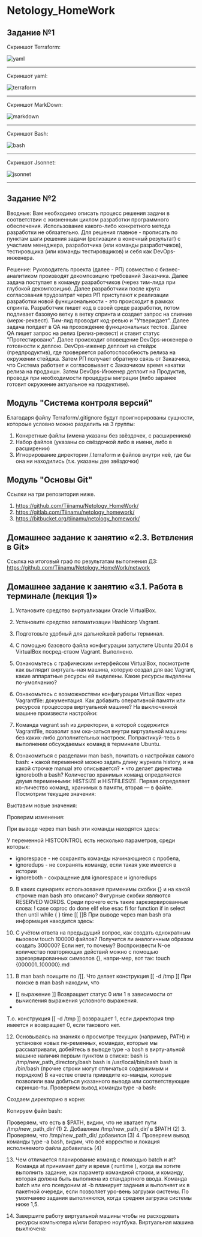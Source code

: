 # Netology_HomeWork

## Задание №1

Скриншот Terraform:

![yaml](yaml.png)
________________________

Скриншот yaml:

![terraform](terraform.png)
________________________

Скриншот MarkDown:

![markdown](markdown.png)
________________________

Скриншот Bash:

![bash](bash.png)
________________________

Скриншот Jsonnet:

![jsonnet](jsonnet.png)
________________________



## Задание №2

Вводные:
Вам необходимо описать процесс решения задачи в соответствии с жизненным циклом разработки программного обеспечения. Использование какого-либо конкретного метода разработки не обязательно. Для решения главное - прописать по пунктам шаги решения задачи (релизации в конечный результат) с участием менеджера, разработчика (или команды разработчиков), тестировщика (или команды тестировщиков) и себя как DevOps-инженера.

Решение:
Руководитель проекта (далее - РП) совместно с бизнес-аналитиком производят декомпозицию требований Заказчика. Далее задача поступает в команду разработчиков (через тим-лида при глубокой декомпозиции). Далее разработчики после круга согласования трудозатрат через РП приступают к реализации разработки новой функциональности - это происходит в рамках спринта. Разработчик пишет код в своей среде разработки, потом подливает базовую ветку в ветку спринта и создает запрос на слияние (мерж-реквест). Тим-лид проводит код-ревью и "Утверждает". Далее задача попдает в QA на прохождение функциональных тестов. Далее QA пишет запрос на релиз (релиз-реквест) и ставит статус "Протестировано". Далее происходит оповещение DevOps-инженера о готовности к деплою. DevOps-иженер деплоит на стейдж (предпродуктив), где проверяется работоспособность релиза на окружении стейджа. Затем РП получает обратную связь от Заказчика, что Система работает и согласовывает с Заказчиком время накатки релиза на продакшн. Затем DevOps-Инженер деплоит на Продуктив, проводя при необходимости процедуры миграции (либо заранее готовит окружение актуальное на продуктиве).



## Модуль "Система контроля версий"

Благодаря файлу Terraform/.gitignore будут проигнорированы сущности, котороые условно можно
разделить на 3 группы:
1. Конкретные файлы (имена указаны без звёздочек, с расширением)
2. Набор файлов (указаны со свёздочкой либо в имени, либо в расширении)
3. Игнорирование директории /.terraform и файлов внутри неё, где бы она ни находились (т.к. указаны две звёздочки)


## Модуль "Основы Git"
Ссылки на три репозитория ниже.

1. https://github.com/Tiinamu/Netology_HomeWork/
2. https://gitlab.com/Tiinamu/netology_homework/
3. https://bitbucket.org/tiinamu/netology_homework/

## Домашнее задание к занятию «2.3. Ветвления в Git»

Ссылка на итоговый граф по результатам выполнения ДЗ:
https://github.com/Tiinamu/Netology_HomeWork/network



## Домашнее задание к занятию «3.1. Работа в терминале (лекция 1)» 

1. Установите средство виртуализации Oracle VirtualBox.


 
2. Установите средство автоматизации Hashicorp Vagrant.
 
3. Подготовьте удобный для дальнейшей работы терминал.
 
4. С помощью базового файла конфигурации запустите Ubuntu 20.04 в VirtualBox посред-ством Vagrant.
Выполнено.
5. Ознакомьтесь с графическим интерфейсом VirtualBox, посмотрите как выглядит виртуаль-ная машина, которую создал для вас Vagrant, какие аппаратные ресурсы ей выделены. Какие ресурсы выделены по-умолчанию?
 
6. Ознакомьтесь с возможностями конфигурации VirtualBox через Vagrantfile: документация. Как добавить оперативной памяти или ресурсов процессора виртуальной машине?
На выключенной машине произвести настройки:
 
7. Команда vagrant ssh из директории, в которой содержится Vagrantfile, позволит вам ока-заться внутри виртуальной машины без каких-либо дополнительных настроек. Попрактикуй-тесь в выполнении обсуждаемых команд в терминале Ubuntu.
 
8. Ознакомиться с разделами man bash, почитать о настройках самого bash:
•	какой переменной можно задать длину журнала history, и на какой строчке manual это описывается?
•	что делает директива ignoreboth в bash?
Количество хранимых команд определяется двумя переменными: HISTSIZE и HISTFILESIZE. Первая определяет ко-личество команд, хранимых в памяти, вторая — в файле. 
Посмотрим текущие значения:
 

Выставим новые значения:
 

Проверим изменения:
 

При выводе через man bash эти команды находятся здесь:
 

У переменной HISTCONTROL есть несколько параметров, среди которых:
-	ignorespace - не сохранять команды начинающиеся с пробела, 
-	ignoredups - не сохранять команду, если такая уже имеется в истории
-	ignoreboth  - сокращение для ignorespace и ignoredups

9. В каких сценариях использования применимы скобки {} и на какой строчке man bash это описано?
Фигурные скобки являются RESERVED WORDS. Среди прочего есть такие зарезервированные слова:
! case  coproc  do done elif else esac fi for function if in select then until while { } time [[ ]]В 
При выводе через man bash эта информация находится здесь:
 

10. С учётом ответа на предыдущий вопрос, как создать однократным вызовом touch 100000 файлов? Получится ли аналогичным образом создать 300000? Если нет, то почему?
Воспроизвести N-ое количество повторяющих действий можно с помощью зарезервированных символов {}, напри-мер, вот так:
touch {000001..100000}.md
11. В man bash поищите по /\[\[. Что делает конструкция [[ -d /tmp ]]
При поиске в man bash находим, что
-	 [[ выражение ]] Возвращает статус 0 или 1 в зависимости от вычисления выражения условного выражения.
- 

Т.о. конструкция [[ -d /tmp ]] возвращает 1, если директория tmp имеется и возвращает 0, если такового нет.

12. Основываясь на знаниях о просмотре текущих (например, PATH) и установке новых пе-ременных, командах, которые мы рассматривали, добейтесь в выводе type -a bash в вирту-альной машине наличия первым пунктом в списке:
bash is /tmp/new_path_directory/bash
bash is /usr/local/bin/bash
bash is /bin/bash
(прочие строки могут отличаться содержимым и порядком) В качестве ответа приведите ко-манды, которые позволили вам добиться указанного вывода или соответствующие скриншо-ты.
Проверяем вывод команды type -a bash:
 

Создаем директорию в корне:
 

Копируем файл bash:
 

Проверяем, что есть в $PATH, видим, что не хватает пути /tmp/new_path_dir/ (1)
2. Добавляем /tmp/new_path_dir/ в $PATH (2)
3. Проверяем, что /tmp/new_path_dir/ добавился (3)
4. Проверяем вывод команды type -a bash, видим, что всё корректно и локация исполняемого файла добавилась (4)
 

13. Чем отличается планирование команд с помощью batch и at?
Команда at принимает дату и время ( runtime ), когда вы хотите выполнить задание, как параметр командной строки, и команду, которая должна быть выполнена из стандартного ввода.
Команда batch или его псевдоним at -b планирует задания и выполняет их в пакетной очереди, если позволяет уро-вень загрузки системы. По умолчанию задания выполняются, когда средняя загрузка системы ниже 1,5.

14. Завершите работу виртуальной машины чтобы не расходовать ресурсы компьютера и/или батарею ноутбука.
Виртуальная машина выключена:
 

